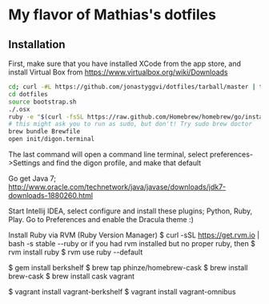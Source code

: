 # My flavor of Mathias's dotfiles

## Installation

First, make sure that you have installed XCode from the app store, and install Virtual Box from https://www.virtualbox.org/wiki/Downloads

```bash
cd; curl -#L https://github.com/jonastyggvi/dotfiles/tarball/master | tar -xzv --strip-components 1 --exclude={README.md,bootstrap.sh,LICENSE-MIT.txt}
cd dotfiles
source bootstrap.sh
./.osx
ruby -e "$(curl -fsSL https://raw.github.com/Homebrew/homebrew/go/install)"
# this might ask you to run as sudo, but don't! Try sudo brew doctor
brew bundle Brewfile
open init/digon.terminal
```
The last command will open a command line terminal, select preferences->Settings and find the digon profile, and make that default

Go get Java 7;
http://www.oracle.com/technetwork/java/javase/downloads/jdk7-downloads-1880260.html

Start Intellij IDEA, select configure and install these plugins; Python, Ruby, Play. Go to Preferences and enable the Dracula theme :)

Install Ruby via RVM (Ruby Version Manager)
$ curl -sSL https://get.rvm.io | bash -s stable --ruby
 or if you had rvm installed but no proper ruby, then 
$ rvm install ruby
$ rvm use ruby --default

$ gem install berkshelf
$ brew tap phinze/homebrew-cask
$ brew install brew-cask
$ brew install cask vagrant

$ vagrant install vagrant-berkshelf
$ vagrant install vagrant-omnibus